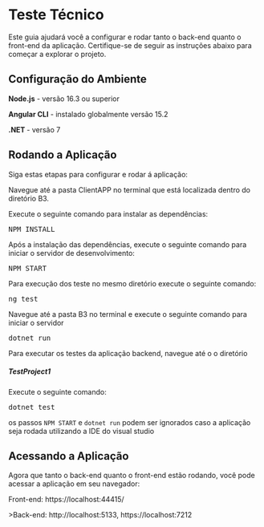 <h1>Teste Técnico</h1>
Este guia ajudará você a configurar e rodar tanto o back-end quanto o front-end da aplicação. Certifique-se de seguir as instruções abaixo para começar a explorar o projeto.

<h2>Configuração do Ambiente</h2>
<p><strong>Node.js</strong> - versão 16.3 ou superior</p>
<p><strong>Angular CLI</strong> - instalado globalmente versão 15.2</p>
<p></p><strong>.NET </strong>- versão 7</p>

<h2>Rodando a Aplicação</h2>
Siga estas etapas para configurar e rodar á aplicação:

Navegue até a pasta ClientAPP no terminal que está localizada dentro do diretório B3.

Execute o seguinte comando para instalar as dependências:
<pre>NPM INSTALL</pre>

Após a instalação das dependências, execute o seguinte comando para iniciar o servidor de desenvolvimento:
<pre>NPM START</pre>

Para execução dos teste no mesmo diretório execute o seguinte comando:
<pre>ng test</pre>

Navegue até a pasta B3 no terminal e execute o seguinte comando para iniciar o servidor

<pre>dotnet run</pre>

Para executar os testes da aplicação backend, navegue até o o diretório <h5>TestProject1</h5>
Execute o seguinte comando:

<pre>dotnet test</pre>

os passos `NPM START` e `dotnet run` podem ser ignorados caso a aplicação seja rodada utilizando a IDE do visual studio

<h2>Acessando a Aplicação</h2>
Agora que tanto o back-end quanto o front-end estão rodando, você pode acessar a aplicação em seu navegador:

<p>Front-end: https://localhost:44415/</p>
<p>>Back-end: http://localhost:5133, https://localhost:7212</p


